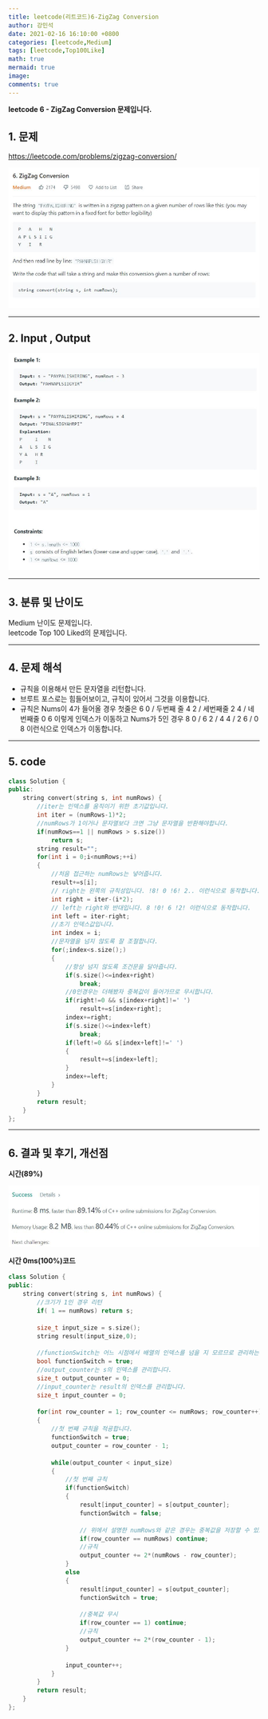 ```yaml
---
title: leetcode(리트코드)6-ZigZag Conversion
author: 강민석
date: 2021-02-16 16:10:00 +0800
categories: [leetcode,Medium]
tags: [leetcode,Top100Like]
math: true
mermaid: true
image: 
comments: true
---
```


**leetcode 6 - ZigZag Conversion 문제입니다.**

## 1. 문제
<https://leetcode.com/problems/zigzag-conversion/>  

![](/assets/img/sample/leetcode/6/Problem.JPG)

-----  

## 2. Input , Output

![](/assets/img/sample/leetcode/6/input.JPG)  

-----  

## 3. 분류 및 난이도

Medium 난이도 문제입니다.  
leetcode Top 100 Liked의 문제입니다.  


-----  

## 4. 문제 해석

- 규칙을 이용해서 만든 문자열을 리턴합니다.
- 브루트 포스로는 힘들어보이고, 규칙이 있어서 그것을 이용합니다.
- 규칙은 Nums이 4가 들어올 경우 첫줄은 6 0 / 두번째 줄 4 2 / 세번째줄 2 4 / 네번째줄 0 6 이렇게 인덱스가 이동하고 Nums가 5인 경우 8 0 / 6 2 / 4 4 / 2 6 / 0 8 이런식으로 인덱스가 이동합니다.



-----  

## 5. code

```c++
class Solution {
public:
    string convert(string s, int numRows) {
        //iter는 인덱스를 움직이기 위한 초기값입니다.
        int iter = (numRows-1)*2;
        //numRows가 1이거나 문자열보다 크면 그냥 문자열을 반환해야합니다.
        if(numRows==1 || numRows > s.size())
            return s;
        string result="";
        for(int i = 0;i<numRows;++i)
        {
            //처음 접근하는 numRows는 넣어줍니다.
            result+=s[i];
            // right는 왼쪽의 규칙성입니다. !8! 0 !6! 2.. 이런식으로 동작합니다. 코드를 쓰고나니 left와 right를 반대로 썼네요..
            int right = iter-(i*2);
            // left는 right와 반대입니다. 8 !0! 6 !2! 이런식으로 동작합니다.
            int left = iter-right;
            //초기 인덱스값입니다.
            int index = i;
            //문자열을 넘지 않도록 잘 조절합니다.
            for(;index<s.size();)
            {
                //항상 넘지 않도록 조건문을 달아줍니다.
                if(s.size()<=index+right)
                    break;
                //0인경우는 더해봤자 중복값이 들어가므로 무시합니다.
                if(right!=0 && s[index+right]!=' ')
                    result+=s[index+right];
                index+=right;
                if(s.size()<=index+left)
                    break;
                if(left!=0 && s[index+left]!=' ')
                {
                    result+=s[index+left];
                }
                index+=left;
            }
        }
        return result;
    }
};
```


-----

## 6. 결과 및 후기, 개선점

**시간(89%)**  

![](/assets/img/sample/leetcode/6/result.JPG)


**시간 0ms(100%)코드**

```c++
class Solution {
public:
    string convert(string s, int numRows) {
        //크기가 1인 경우 리턴
        if( 1 == numRows) return s;
        
        size_t input_size = s.size();
        string result(input_size,0);
        
        //functionSwitch는 어느 시점에서 배열의 인덱스를 넘을 지 모르므로 관리하는 boolean타입의 변수입니다.
        bool functionSwitch = true;
        //output_counter는 s의 인덱스를 관리합니다.
        size_t output_counter = 0;
        //input_counter는 result의 인덱스를 관리합니다.
        size_t input_counter = 0;
        
        for(int row_counter = 1; row_counter <= numRows; row_counter++)
        {
            //첫 번째 규칙을 적굥합니다.
            functionSwitch = true;
            output_counter = row_counter - 1;
            
            while(output_counter < input_size)
            {
                //첫 번째 규칙
                if(functionSwitch)
                {
                    result[input_counter] = s[output_counter];
                    functionSwitch = false;
                    
                    // 위에서 설명한 numRows와 같은 경우는 중복값을 저장할 수 있으므로 생략합니다.
                    if(row_counter == numRows) continue;
                    //규칙
                    output_counter += 2*(numRows - row_counter);
                }
                else
                {
                    result[input_counter] = s[output_counter];
                    functionSwitch = true;
                    
                    //중복값 무시
                    if(row_counter == 1) continue;
                    //규칙
                    output_counter += 2*(row_counter - 1);
                }
                
                input_counter++;
            }
        }
        return result;
    }
};
```